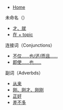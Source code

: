 * [Home](/index)

未命名（）

* [才、就](/cai_jiu)
* [在 + topic](/zai_topic)

连接词（Conjunctions）

* [不仅……也/还/而且……](/bujin_erqie)
* [即使……也……](/jishi)

副词（Adverbds）

* [从来](/conglai)
* [刚、刚才、刚刚](/gang)
* [正好](/zhenghao)
* [差不多](/chabuduo)